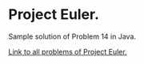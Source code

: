 # Project Euler.

Sample solution of Problem 14 in Java.

[Link to all problems of Project Euler.](https://projecteuler.net/)